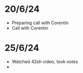 # 20/6/24
- Preparing call with Corentin
- Call with Corentin

# 25/6/24
- Watched 42sh video, took notes
- 